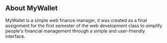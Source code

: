 ## About MyWallet

MyWallet is a simple web finance manager, it was created as a final assignment for the first semester of the web development class to simplify people's financial management through a simple and user-friendly interface.
